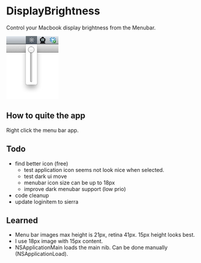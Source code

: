# DisplayBrightness

Control your Macbook display brightness from the Menubar.

![screenshot](screenshot.jpg)

## How to quite the app
Right click the menu bar app.

## Todo
* find better icon (free)
	* test application icon seems not look nice when selected.
	* test dark ui move
	* menubar icon size can be up to 18px
	* improve dark menubar support (low prio)
* code cleanup
* update loginitem to sierra

## Learned
* Menu bar images max height is 21px, retina 41px. 15px height looks best.
* I use 18px image with 15px content.
* NSApplicationMain loads the main nib. Can be done manually (NSApplicationLoad).
